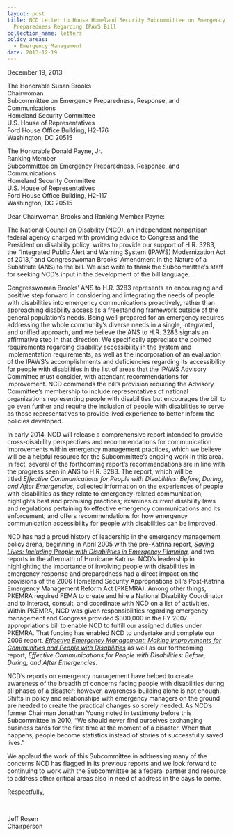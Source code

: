```yaml
---
layout: post
title: NCD Letter to House Homeland Security Subcommittee on Emergency
  Preparedness Regarding IPAWS Bill
collection_name: letters
policy_areas:
  - Emergency Management
date: 2013-12-19
---
```

December 19, 2013

The Honorable Susan Brooks                       \
Chairwoman                          \
Subcommittee on Emergency Preparedness, Response, and Communications\
Homeland Security Committee\
U.S. House of Representatives\
Ford House Office Building, H2-176\
Washington, DC 20515

The Honorable Donald Payne, Jr.\
Ranking Member\
Subcommittee on Emergency Preparedness, Response, and Communications \
Homeland Security Committee         \
U.S. House of Representatives\
Ford House Office Building, H2-117\
Washington, DC 20515

Dear Chairwoman Brooks and Ranking Member Payne:

The National Council on Disability (NCD), an independent nonpartisan federal agency charged with providing advice to Congress and the President on disability policy, writes to provide our support of H.R. 3283, the “Integrated Public Alert and Warning System (IPAWS) Modernization Act of 2013,” and Congresswoman Brooks’ Amendment in the Nature of a Substitute (ANS) to the bill. We also write to thank the Subcommittee’s staff for seeking NCD’s input in the development of the bill language. 

Congresswoman Brooks’ ANS to H.R. 3283 represents an encouraging and positive step forward in considering and integrating the needs of people with disabilities into emergency communications proactively, rather than approaching disability access as a freestanding framework outside of the general population’s needs. Being well-prepared for an emergency requires addressing the whole community’s diverse needs in a single, integrated, and unified approach, and we believe the ANS to H.R. 3283 signals an affirmative step in that direction. We specifically appreciate the pointed requirements regarding disability accessibility in the system and implementation requirements, as well as the incorporation of an evaluation of the IPAWS’s accomplishments and deficiencies regarding its accessibility for people with disabilities in the list of areas that the IPAWS Advisory Committee must consider, with attendant recommendations for improvement. NCD commends the bill’s provision requiring the Advisory Committee’s membership to include representatives of national organizations representing people with disabilities but encourages the bill to go even further and require the inclusion of people with disabilities to serve as those representatives to provide lived experience to better inform the policies developed.

In early 2014, NCD will release a comprehensive report intended to provide cross-disability perspectives and recommendations for communication improvements within emergency management practices, which we believe will be a helpful resource for the Subcommittee’s ongoing work in this area. In fact, several of the forthcoming report’s recommendations are in line with the progress seen in ANS to H.R. 3283. The report, which will be titled *Effective Communications for People with Disabilities: Before, During, and After Emergencies*, collected information on the experiences of people with disabilities as they relate to emergency-related communication; highlights best and promising practices; examines current disability laws and regulations pertaining to effective emergency communications and its enforcement; and offers recommendations for how emergency communication accessibility for people with disabilities can be improved.

NCD has had a proud history of leadership in the emergency management policy arena, beginning in April 2005 with the pre-Katrina report, *[Saving Lives: Including People with Disabilities in Emergency Planning](https://admin.ncd.gov/publications/2005/04152005)*, and two reports in the aftermath of Hurricane Katrina. NCD’s leadership in highlighting the importance of involving people with disabilities in emergency response and preparedness had a direct impact on the provisions of the 2006 Homeland Security Appropriations bill’s Post-Katrina Emergency Management Reform Act (PKEMRA). Among other things, PKEMRA required FEMA to create and hire a National Disability Coordinator and to interact, consult, and coordinate with NCD on a list of activities. Within PKEMRA, NCD was given responsibilities regarding emergency management and Congress provided $300,000 in the FY 2007 appropriations bill to enable NCD to fulfill our assigned duties under PKEMRA. That funding has enabled NCD to undertake and complete our 2009 report, *[Effective Emergency Management: Making Improvements for Communities and People with Disabilities](https://admin.ncd.gov/publications/2009/Aug122009)* as well as our forthcoming report, *Effective Communications for People with Disabilities: Before, During, and After Emergencies*.

NCD’s reports on emergency management have helped to create awareness of the breadth of concerns facing people with disabilities during all phases of a disaster; however, awareness-building alone is not enough. Shifts in policy and relationships with emergency managers on the ground are needed to create the practical changes so sorely needed. As NCD’s former Chairman Jonathan Young noted in testimony before this Subcommittee in 2010, “We should never find ourselves exchanging business cards for the first time at the moment of a disaster. When that happens, people become statistics instead of stories of successfully saved lives.”

We applaud the work of this Subcommittee in addressing many of the concerns NCD has flagged in its previous reports and we look forward to continuing to work with the Subcommittee as a federal partner and resource to address other critical areas also in need of address in the days to come. 

Respectfully,

 

Jeff Rosen\
Chairperson
